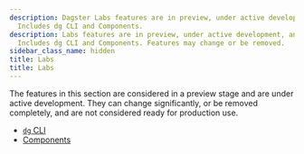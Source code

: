 ```yaml
---
description: Dagster Labs features are in preview, under active development, and not production-ready.
  Includes dg CLI and Components. 
description: Labs features are in preview, under active development, and not production-ready.
  Includes dg CLI and Components. Features may change or be removed.
sidebar_class_name: hidden
title: Labs
title: Labs
---
```

The features in this section are considered in a preview stage and are under active development. They can change significantly, or be removed completely, and are not considered ready for production use.

- [`dg` CLI](/guides/labs/dg/)
- [Components](/guides/labs/components/)
